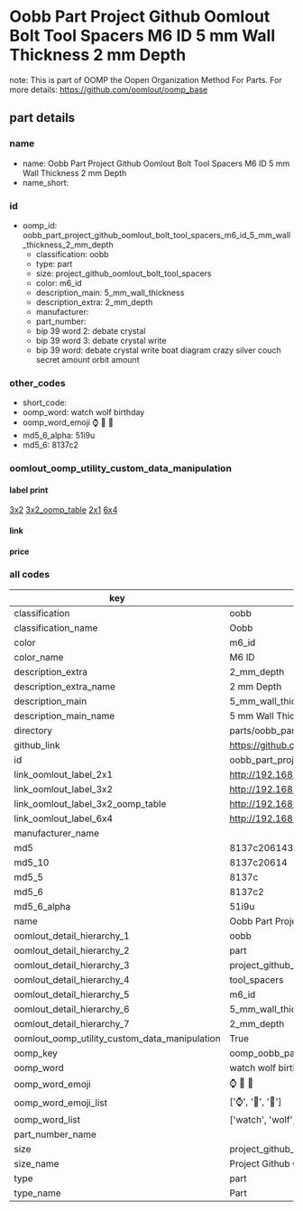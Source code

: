 # Oobb Part Project Github Oomlout Bolt Tool Spacers M6 ID 5 mm Wall Thickness 2 mm Depth  

note: This is part of OOMP the Oopen Organization Method For Parts. For more details: https://github.com/oomlout/oomp_base

##  part details
  







### name
* name: Oobb Part Project Github Oomlout Bolt Tool Spacers M6 ID 5 mm Wall Thickness 2 mm Depth
* name_short: 
### id
* oomp_id: oobb_part_project_github_oomlout_bolt_tool_spacers_m6_id_5_mm_wall_thickness_2_mm_depth
  * classification: oobb
  * type: part
  * size: project_github_oomlout_bolt_tool_spacers
  * color: m6_id
  * description_main: 5_mm_wall_thickness
  * description_extra: 2_mm_depth
  * manufacturer: 
  * part_number: 
  * bip 39 word 2: debate crystal
  * bip 39 word 3: debate crystal write
  * bip 39 word: debate crystal write boat diagram crazy silver couch secret amount orbit amount

### other_codes
* short_code: 
* oomp_word: watch wolf birthday
* oomp_word_emoji :watch: :wolf: :birthday:
* md5_6_alpha: 51i9u
* md5_6: 8137c2






### oomlout_oomp_utility_custom_data_manipulation
#### label print
[3x2](http://192.168.1.245:1112/?label=oomp%2051i9u)
[3x2_oomp_table](http://192.168.1.108:1112/?label=oomp%2051i9u)
[2x1](http://192.168.1.242:1112/?label=oomp%2051i9u)
[6x4](http://192.168.1.55:1112/?label=oomp%2051i9u)    

#### link

                              

#### price







### all codes 
| key | value |  
| --- | --- |  
| classification | oobb |  
| classification_name | Oobb |  
| color | m6_id |  
| color_name | M6 ID |  
| description_extra | 2_mm_depth |  
| description_extra_name | 2 mm Depth |  
| description_main | 5_mm_wall_thickness |  
| description_main_name | 5 mm Wall Thickness |  
| directory | parts/oobb_part_project_github_oomlout_bolt_tool_spacers_m6_id_5_mm_wall_thickness_2_mm_depth |  
| github_link | https://github.com/oomlout/oomlout_oomp_part_src/tree/main/parts/oobb_part_project_github_oomlout_bolt_tool_spacers_m6_id_5_mm_wall_thickness_2_mm_depth |  
| id | oobb_part_project_github_oomlout_bolt_tool_spacers_m6_id_5_mm_wall_thickness_2_mm_depth |  
| link_oomlout_label_2x1 | http://192.168.1.242:1112/?label=oomp%2051i9u |  
| link_oomlout_label_3x2 | http://192.168.1.245:1112/?label=oomp%2051i9u |  
| link_oomlout_label_3x2_oomp_table | http://192.168.1.108:1112/?label=oomp%2051i9u |  
| link_oomlout_label_6x4 | http://192.168.1.55:1112/?label=oomp%2051i9u |  
| manufacturer_name |  |  
| md5 | 8137c2061430f918cb1e718dfd0d51c2 |  
| md5_10 | 8137c20614 |  
| md5_5 | 8137c |  
| md5_6 | 8137c2 |  
| md5_6_alpha | 51i9u |  
| name | Oobb Part Project Github Oomlout Bolt Tool Spacers M6 ID 5 mm Wall Thickness 2 mm Depth |  
| oomlout_detail_hierarchy_1 | oobb |  
| oomlout_detail_hierarchy_2 | part |  
| oomlout_detail_hierarchy_3 | project_github_bolt |  
| oomlout_detail_hierarchy_4 | tool_spacers |  
| oomlout_detail_hierarchy_5 | m6_id |  
| oomlout_detail_hierarchy_6 | 5_mm_wall_thickness |  
| oomlout_detail_hierarchy_7 | 2_mm_depth |  
| oomlout_oomp_utility_custom_data_manipulation | True |  
| oomp_key | oomp_oobb_part_project_github_oomlout_bolt_tool_spacers_m6_id_5_mm_wall_thickness_2_mm_depth |  
| oomp_word | watch wolf birthday |  
| oomp_word_emoji | :watch: :wolf: :birthday: |  
| oomp_word_emoji_list | [':watch:', ':wolf:', ':birthday:'] |  
| oomp_word_list | ['watch', 'wolf', 'birthday'] |  
| part_number_name |  |  
| size | project_github_oomlout_bolt_tool_spacers |  
| size_name | Project Github Oomlout Bolt Tool Spacers |  
| type | part |  
| type_name | Part |  
